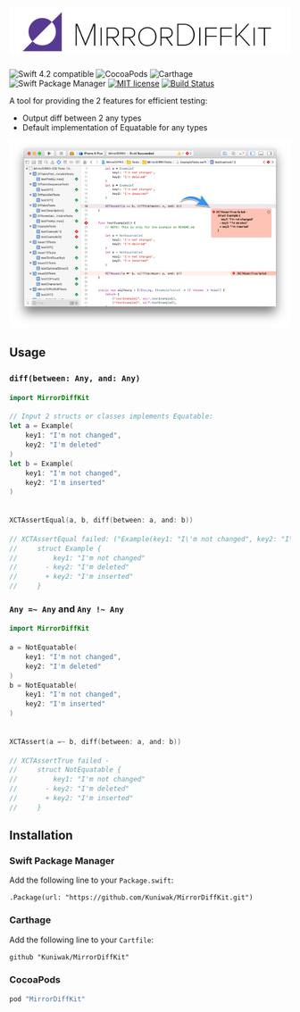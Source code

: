 ![MirrorDiffKit](https://raw.githubusercontent.com/Kuniwak/MirrorDiffKit/master/Documentation/Images/logo.png)
=============

![Swift 4.2 compatible](https://img.shields.io/badge/Swift%20version-4.2-green.svg)
![CocoaPods](https://img.shields.io/cocoapods/v/MirrorDiffKit.svg)
![Carthage](https://img.shields.io/badge/Carthage-compatible-green.svg)
![Swift Package Manager](https://img.shields.io/badge/SPM-compatible-green.svg)
[![MIT license](https://img.shields.io/badge/lisence-MIT-yellow.svg)](https://github.com/Kuniwak/MirrorDiffKit/blob/master/LICENSE)
[![Build Status](https://www.bitrise.io/app/94e8fe199a9a670b/status.svg?token=XaNhf80F5x3pimGVlyPb-w&branch=master)](https://www.bitrise.io/app/94e8fe199a9a670b)


A tool for providing the 2 features for efficient testing:

- Output diff between 2 any types
- Default implementation of Equatable for any types


![](./Documentation/Images/XcodePreview.png)



Usage
-----

### `diff(between: Any, and: Any)`

```swift
import MirrorDiffKit

// Input 2 structs or classes implements Equatable:
let a = Example(
    key1: "I'm not changed",
    key2: "I'm deleted"
)
let b = Example(
    key1: "I'm not changed",
    key2: "I'm inserted"
)


XCTAssertEqual(a, b, diff(between: a, and: b))

// XCTAssertEqual failed: ("Example(key1: "I\'m not changed", key2: "I\'m deleted")") is not equal to ("Example(key1: "I\'m not changed", key2: "I\'m inserted")") - 
//     struct Example {
//         key1: "I'm not changed"
//       - key2: "I'm deleted"
//       + key2: "I'm inserted"
//     }
```


### `Any =~ Any` and `Any !~ Any`

```swift
import MirrorDiffKit

a = NotEquatable(
    key1: "I'm not changed",
    key2: "I'm deleted"
)
b = NotEquatable(
    key1: "I'm not changed",
    key2: "I'm inserted"
)


XCTAssert(a =~ b, diff(between: a, and: b))

// XCTAssertTrue failed - 
//     struct NotEquatable {
//         key1: "I'm not changed"
//       - key2: "I'm deleted"
//       + key2: "I'm inserted"
//     }
```


Installation
------------
### Swift Package Manager

Add the following line to your `Package.swift`:


```
.Package(url: "https://github.com/Kuniwak/MirrorDiffKit.git")
```



### Carthage

Add the following line to your `Cartfile`:

```
github "Kuniwak/MirrorDiffKit"
```



### CocoaPods

```ruby
pod "MirrorDiffKit"
```
